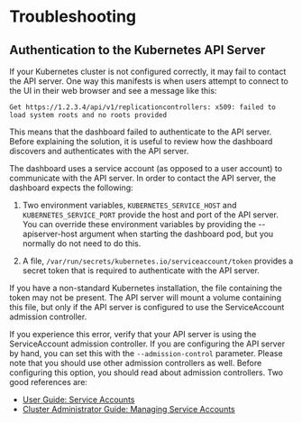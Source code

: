 <!--
-----------------NOTICE------------------------
This file is referenced in code as
https://github.com/kubernetes/dashboard/blob/master/docs/user-guide/troubleshooting.md
Do not move it without providing redirects.
-----------------------------------------------
-->

# Troubleshooting

## Authentication to the Kubernetes API Server
If your Kubernetes cluster is not configured correctly, it may fail to contact
the API server. One way this manifests is when users attempt to connect to the
UI in their web browser and see a message like this:

    Get https://1.2.3.4/api/v1/replicationcontrollers: x509: failed to load system roots and no roots provided

This means that the dashboard failed to authenticate to the API server. Before
explaining the solution, it is useful to review how the dashboard discovers
and authenticates with the API server.

The dashboard uses a service account (as opposed to a user account) to communicate
with the API server. In order to contact the API server, the dashboard expects
the following:

1. Two environment variables, `KUBERNETES_SERVICE_HOST` and `KUBERNETES_SERVICE_PORT`
provide the host and port of the API server. You can override these environment
variables by providing the --apiserver-host argument when starting the dashboard
pod, but you normally do not need to do this.

2. A file, `/var/run/secrets/kubernetes.io/serviceaccount/token` provides a secret
token that is required to authenticate with the API server.

If you have a non-standard Kubernetes installation, the file containing the token
may not be present. The API server will mount a volume containing this file, but
only if the API server is configured to use the ServiceAccount admission controller.

If you experience this error, verify that your API server is using the ServiceAccount
admission controller. If you are configuring the API server by hand, you can set
this with the `--admission-control` parameter. Please note that you should use
other admission controllers as well. Before configuring this option, you should
read about admission controllers. Two good references are:

* [User Guide: Service Accounts](http://kubernetes.io/docs/user-guide/service-accounts/)
* [Cluster Administrator Guide: Managing Service Accounts](http://kubernetes.io/docs/admin/service-accounts-admin/)
